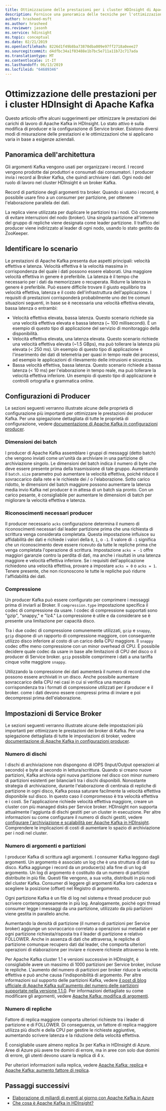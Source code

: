 ```yaml
---
title: Ottimizzazione delle prestazioni per i cluster HDInsight di Apache Kafka
description: Fornisce una panoramica delle tecniche per l'ottimizzazione di carichi di lavoro di Apache Kafka in HDInsight di Azure.
author: hrasheed-msft
ms.author: hrasheed
ms.reviewer: jasonh
ms.service: hdinsight
ms.topic: conceptual
ms.date: 02/21/2019
ms.openlocfilehash: 8226d1f49b8ba73870dba009e97ff2718a0eee27
ms.sourcegitcommit: d4dfbc34a1f03488e1b7bc5e711a11b72c717ada
ms.translationtype: MT
ms.contentlocale: it-IT
ms.lasthandoff: 06/13/2019
ms.locfileid: "64689346"
---
```

# <a name="performance-optimization-for-apache-kafka-hdinsight-clusters"></a>Ottimizzazione delle prestazioni per i cluster HDInsight di Apache Kafka

Questo articolo offre alcuni suggerimenti per ottimizzare le prestazioni dei carichi di lavoro di Apache Kafka in HDInsight. Lo stato attivo è sulla modifica di producer e la configurazione di Service broker. Esistono diversi modi di misurazione delle prestazioni e le ottimizzazioni che si applicano varia in base a esigenze aziendali.

## <a name="architecture-overview"></a>Panoramica dell'architettura

Gli argomenti Kafka vengono usati per organizzare i record. I record vengono prodotte dai produttori e consumati dai consumatori. I producer invia i record ai Broker Kafka, che quindi archiviare i dati. Ogni nodo del ruolo di lavoro nel cluster HDInsight è un broker Kafka.

Record di partizione degli argomenti tra broker. Quando si usano i record, è possibile usare fino a un consumer per partizione, per ottenere l'elaborazione parallela dei dati.

La replica viene utilizzata per duplicare le partizioni tra i nodi. Ciò consente di evitare interruzioni del nodo (broker). Una singola partizione all'interno del gruppo di repliche viene designata come leader partizione. Il traffico dei producer viene indirizzato al leader di ogni nodo, usando lo stato gestito da ZooKeeper.

## <a name="identify-your-scenario"></a>Identificare lo scenario

Le prestazioni di Apache Kafka presenta due aspetti principali: velocità effettiva e latenza. Velocità effettiva è la velocità massima in corrispondenza del quale i dati possono essere elaborati. Una maggiore velocità effettiva in genere è preferibile. La latenza è il tempo che necessario per i dati da memorizzare o recuperata. Ridurre la latenza in genere è preferibile. Può essere difficile trovare il giusto equilibrio tra velocità effettiva, latenza e il costo dell'infrastruttura dell'applicazione. I requisiti di prestazioni corrisponderà probabilmente uno dei tre comuni situazioni seguenti, in base se è necessaria una velocità effettiva elevata, bassa latenza o entrambi:

* Velocità effettiva elevata, bassa latenza. Questo scenario richiede sia una velocità effettiva elevata e bassa latenza (~ 100 millisecondi). È un esempio di questo tipo di applicazione del servizio di monitoraggio della disponibilità.
* Velocità effettiva elevata, una latenza elevata. Questo scenario richiede una velocità effettiva elevata (~1.5 GBps), ma può tollerare la latenza più elevata (< 250 ms). Un esempio di questo tipo di applicazione è l'inserimento dei dati di telemetria per quasi in tempo reale dei processi, ad esempio le applicazioni di rilevamento delle intrusioni e sicurezza.
* Bassa velocità effettiva, bassa latenza. Questo scenario richiede a bassa latenza (< 10 ms) per l'elaborazione in tempo reale, ma può tollerare la velocità effettiva inferiore. Un esempio di questo tipo di applicazione è controlli ortografia e grammatica online.

## <a name="producer-configurations"></a>Configurazioni di Producer

Le sezioni seguenti verranno illustrate alcune delle proprietà di configurazione più importanti per ottimizzare le prestazioni dei producer Kafka. Per una spiegazione dettagliata di tutte le proprietà di configurazione, vedere [documentazione di Apache Kafka in configurazioni producer](https://kafka.apache.org/documentation/#producerconfigs).

### <a name="batch-size"></a>Dimensioni dei batch

I producer di Apache Kafka assemblare i gruppi di messaggi (detto batch) che vengono inviati come un'unità da archiviare in una partizione di archiviazione singolo. Le dimensioni del batch indica il numero di byte che deve essere presente prima della trasmissione di tale gruppo. Aumentando il `batch.size` parametro può aumentare la velocità effettiva, poiché riduce il sovraccarico dalla rete e le richieste dei / o l'elaborazione. Sotto carico ridotto, le dimensioni del batch maggiore possono aumentare la latenza media invio Kafka nel producer è in attesa di un batch sia pronto. Con un carico pesante, è consigliabile per aumentare le dimensioni di batch per migliorare la velocità effettiva e latenza.

### <a name="producer-required-acknowledgements"></a>Riconoscimenti necessari producer

Il producer necessario `acks` configurazione determina il numero di riconoscimenti necessari dal leader partizione prima che una richiesta di scrittura venga considerata completata. Questa impostazione influisce su affidabilità dei dati e richiede i valori della `0`, `1`, o `-1`. Il valore di `-1` significa che un riconoscimento deve essere ricevuto da tutte le repliche prima che venga completata l'operazione di scrittura. Impostazione `acks = -1` offre maggiori garanzie contro la perdita di dati, ma anche i risultati in una latenza maggiore e velocità effettiva inferiore. Se i requisiti dell'applicazione richiedono una velocità effettiva, provare a impostare `acks = 0` o `acks = 1`. Tenere presente, che non riconoscono le tutte le repliche può ridurre l'affidabilità dei dati.

### <a name="compression"></a>Compressione

Un producer Kafka può essere configurato per comprimere i messaggi prima di inviarli ai Broker. Il `compression.type` impostazione specifica il codec di compressione da usare. I codec di compressione supportati sono "gzip", "snappy," e "lz4." La compressione è utile e da considerare se è presente una limitazione per capacità disco.

Tra i due codec di compressione comunemente utilizzati, `gzip` e `snappy`, `gzip` dispone di un rapporto di compressione maggiore, con conseguente utilizzo disco inferiore al costo di un carico della CPU maggiore. Il `snappy` codec offre meno compressione con un minor overhead di CPU. È possibile decidere quale codec da usare in base alle limitazioni di CPU del disco o il producer di Service broker. `gzip` possibile comprimere i dati a una tariffa cinque volte maggiore `snappy`.

Utilizzando la compressione dei dati aumenterà il numero di record che possono essere archiviati in un disco. Anche possibile aumentare sovraccarico della CPU nei casi in cui si verifica una mancata corrispondenza tra i formati di compressione utilizzati per il producer e il broker. come i dati devono essere compressi prima di inviare e poi decompressi prima dell'elaborazione.

## <a name="broker-settings"></a>Impostazioni di Service Broker

Le sezioni seguenti verranno illustrate alcune delle impostazioni più importanti per ottimizzare le prestazioni dei broker di Kafka. Per una spiegazione dettagliata di tutte le impostazioni di broker, vedere [documentazione di Apache Kafka in configurazioni producer](https://kafka.apache.org/documentation/#producerconfigs).


### <a name="number-of-disks"></a>Numero di dischi

I dischi di archiviazione non dispongono di IOPS (Input/Output operazioni al secondo) e byte al secondo in lettura/scrittura. Quando si creano nuove partizioni, Kafka archivia ogni nuova partizione nel disco con minor numero di partizioni esistenti per bilanciarli tra i dischi disponibili. Nonostante strategia di archiviazione, durante l'elaborazione di centinaia di repliche di partizione in ogni disco, Kafka possa saturare facilmente la velocità effettiva disponibile sul disco. In questo caso il compromesso è tra velocità effettiva e i costi. Se l'applicazione richiede velocità effettiva maggiore, creare un cluster con più managed disks per Service broker. HDInsight non supporta attualmente l'aggiunta di dischi gestiti per un cluster in esecuzione. Per altre informazioni su come configurare il numero di dischi gestiti, vedere [configurare l'archiviazione e scalabilità per Apache Kafka in HDInsight](apache-kafka-scalability.md). Comprendere le implicazioni di costi di aumentare lo spazio di archiviazione per i nodi nel cluster.

### <a name="number-of-topics-and-partitions"></a>Numero di argomenti e partizioni

I producer Kafka di scrittura agli argomenti. I consumer Kafka leggono dagli argomenti. Un argomento è associato un log che è una struttura di dati su disco. Kafka aggiunge i record da un producer(s) alla fine di un log di argomento. Un log di argomento è costituito da un numero di partizioni distribuite in più file. Questi file vengono, a sua volta, distribuiti in più nodi del cluster Kafka. Consumer di leggere gli argomenti Kafka loro cadenza e scegliere la posizione (offset) nel Registro di argomento.

Ogni partizione Kafka è un file di log nel sistema e thread producer può scrivere contemporaneamente in più log. Analogamente, poiché ogni thread consumer legge i messaggi da una partizione, utilizzato da più partizioni viene gestita in parallelo anche.

Aumentando la densità di partizione (il numero di partizioni per Service broker) aggiunge un sovraccarico correlato a operazioni sui metadati e per ogni partizione richiesta/risposta tra il leader di partizione e relativo FOLLOWER. Anche in assenza di dati che attraversa, le repliche di partizione comunque recupero dati dal leader, che comporta ulteriori operazioni di elaborazione per inviare e ricevere richieste attraverso la rete.

Per Apache Kafka cluster 1.1 e versioni successive in HDInsight, è consigliabile avere un massimo di 1000 partizioni per Service broker, incluse le repliche. L'aumento del numero di partizioni per broker riduce la velocità effettiva e può anche causa l'indisponibilità di argomento. Per altre informazioni sul supporto delle partizioni Kafka, vedere [il post di blog ufficiale di Apache Kafka sull'aumento del numero delle partizioni supportate nella versione 1.1.0](https://blogs.apache.org/kafka/entry/apache-kafka-supports-more-partitions). Per informazioni dettagliate su come modificare gli argomenti, vedere [Apache Kafka: modifica di argomenti](https://kafka.apache.org/documentation/#basic_ops_modify_topic).

### <a name="number-of-replicas"></a>Numero di repliche

Fattore di replica maggiore comporta ulteriori richieste tra i leader di partizione e di FOLLOWER. Di conseguenza, un fattore di replica maggiore utilizza più dischi e della CPU per gestire le richieste aggiuntive, aumentando scrivere latenza e la riduzione della velocità effettiva.

È consigliabile usare almeno replica 3x per Kafka in HDInsight di Azure. Aree di Azure più avere tre domini di errore, ma in aree con solo due domini di errore, gli utenti devono usare la replica di 4 x.

Per ulteriori informazioni sulla replica, vedere [Apache Kafka: replica](https://kafka.apache.org/documentation/#replication) e [Apache Kafka: aumento fattore di replica](https://kafka.apache.org/documentation/#basic_ops_increase_replication_factor).

## <a name="next-steps"></a>Passaggi successivi

* [Elaborazione di miliardi di eventi al giorno con Apache Kafka in Azure](https://azure.microsoft.com/blog/processing-trillions-of-events-per-day-with-apache-kafka-on-azure/)
* [Che cosa è Apache Kafka in HDInsight?](apache-kafka-introduction.md)
